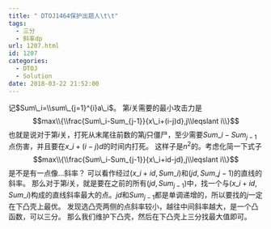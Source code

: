 ```yaml
---
title: " DTOJ1464保护出题人\t\t"
tags:
  - 三分
  - 斜率dp
url: 1207.html
id: 1207
categories:
  - DTOJ
  - Solution
date: 2018-03-22 21:52:00
---
```


记$Sum\_i=\\sum\_{j=1}^{i}a\_i$。 第$i$关需要的最小攻击力是 $$max\\{\\frac{Sum\_i-Sum_{j-1}}{x\_i+(i-j)d},j\\leqslant i\\}$$ 也就是说对于第$i$关，打死从末尾往前数的第$j$只僵尸，至少需要$Sum\_i-Sum_{j-1}$点伤害，并且要在$x\_i+(i-j)d$的时间内打死。 这样子是$n^2$的。考虑化简一下式子 $$max\\{\\frac{Sum\_i-Sum_{j-1}}{x\_i+id-jd},j\\leqslant i\\}$$ 是不是有一点像…斜率？ 可以看作经过$(x\_i+id,Sum\_i)$和$(jd,Sum\_{j-1})$的直线的斜率。 那么对于第$i$关，就是要在之前的所有$(jd,Sum_{j-1})$中，找一个与$(x\_i+id,Sum\_i)$构成的直线斜率最大的点。$jd$和$Sum_{j-1}$都是单调递增的，所以要找的$j$一定在下凸壳上最优。 发现选凸壳两侧的点斜率较小，越往中间斜率越大，是一个凸函数，可以三分。 那么我们维护下凸壳，然后在下凸壳上三分找最大值即可。